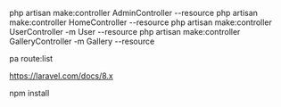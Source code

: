 php artisan make:controller AdminController --resource
php artisan make:controller HomeController --resource
php artisan make:controller UserController -m User --resource
php artisan make:controller GalleryController -m Gallery --resource


pa route:list

https://laravel.com/docs/8.x

npm install  